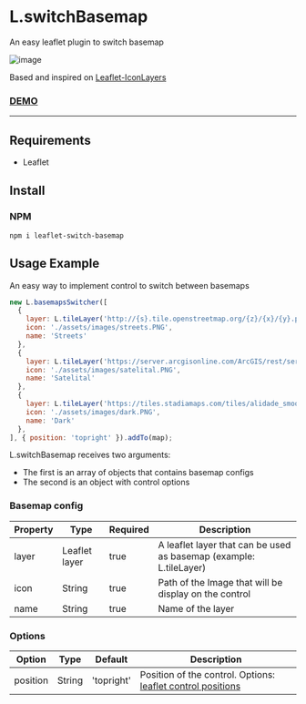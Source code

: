 # L.switchBasemap
An easy leaflet plugin to switch basemap

![image](https://user-images.githubusercontent.com/57905996/151394503-ee33793b-1d6e-4160-847e-ae854269728f.png)

Based and inspired on [Leaflet-IconLayers](https://github.com/ScanEx/Leaflet-IconLayers)

### [DEMO](https://elegant-meninsky-515912.netlify.app)

-----------------------------------------------------------------------------------
## Requirements

<ul>
  <li>Leaflet</li>
</ul>

## Install

### NPM

```
npm i leaflet-switch-basemap
```  

## Usage Example

An easy way to implement control to switch between basemaps

```javascript
new L.basemapsSwitcher([
  {
    layer: L.tileLayer('http://{s}.tile.openstreetmap.org/{z}/{x}/{y}.png').addTo(map), //DEFAULT MAP
    icon: './assets/images/streets.PNG',
    name: 'Streets'
  },
  {
    layer: L.tileLayer('https://server.arcgisonline.com/ArcGIS/rest/services/World_Imagery/MapServer/tile/{z}/{y}/{x}'),
    icon: './assets/images/satelital.PNG',
    name: 'Satelital'
  },
  {
    layer: L.tileLayer('https://tiles.stadiamaps.com/tiles/alidade_smooth_dark/{z}/{x}/{y}{r}.png'),
    icon: './assets/images/dark.PNG',
    name: 'Dark'
  },
], { position: 'topright' }).addTo(map);

```
L.switchBasemap receives two arguments:
<ul>
  <li>The first is an array of objects that contains basemap configs</li>
  <li>The second is an object with control options</li>
</ul>

### Basemap config

| Property | Type   | Required  | Description                         |
| ------------|--- | -------- | ----------------------------------------- |
| layer     | Leaflet layer | true     | A leaflet layer that can be used as basemap (example: L.tileLayer)            |
| icon | String |true| Path of the Image that will be display on the control |
| name | String  | true | Name of the layer |

### Options
| Option	  | Type | Default  | Description                       |
| ------------|--- | -------- | ----------------------------------------- |
| position	  |String | 'topright'    | Position of the control. Options: [leaflet control positions](https://docs.eegeo.com/eegeo.js/v0.1.665/docs/leaflet/L.Control/#control-positions) |
